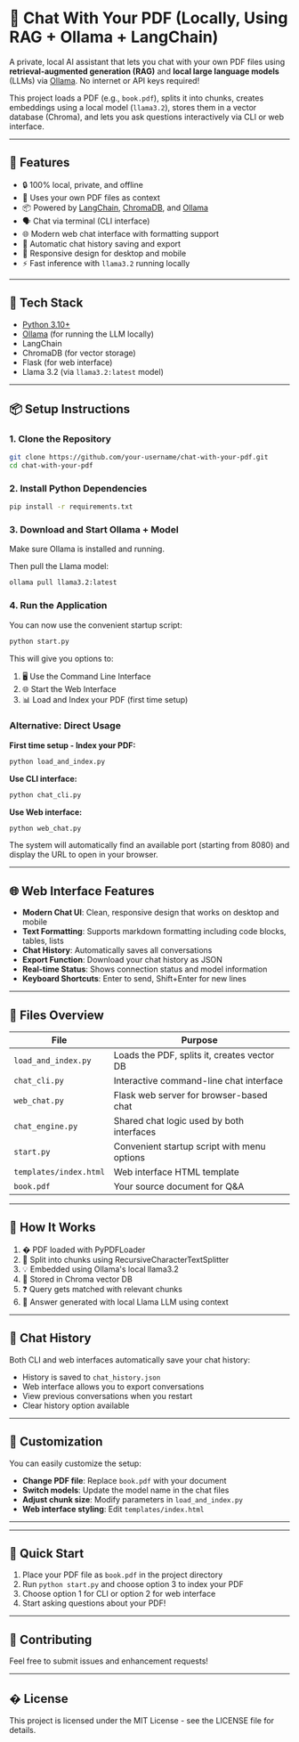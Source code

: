 # 🧠 Chat With Your PDF (Locally, Using RAG + Ollama + LangChain)

A private, local AI assistant that lets you chat with your own PDF files using **retrieval-augmented generation (RAG)** and **local large language models** (LLMs) via [Ollama](https://ollama.com/). No internet or API keys required!

This project loads a PDF (e.g., `book.pdf`), splits it into chunks, creates embeddings using a local model (`llama3.2`), stores them in a vector database (Chroma), and lets you ask questions interactively via CLI or web interface.

---

## 🚀 Features

- 🔒 100% local, private, and offline
- 🧠 Uses your own PDF files as context
- 📦 Powered by [LangChain](https://www.langchain.com/), [ChromaDB](https://www.trychroma.com/), and [Ollama](https://ollama.com/)
- 🗣️ Chat via terminal (CLI interface)
- 🌐 Modern web chat interface with formatting support
- 💾 Automatic chat history saving and export
- 📱 Responsive design for desktop and mobile
- ⚡ Fast inference with `llama3.2` running locally

---

## 🧰 Tech Stack

- [Python 3.10+](https://www.python.org/)
- [Ollama](https://ollama.com/) (for running the LLM locally)
- LangChain
- ChromaDB (for vector storage)
- Flask (for web interface)
- Llama 3.2 (via `llama3.2:latest` model)

---

## 📦 Setup Instructions

### 1. Clone the Repository

```bash
git clone https://github.com/your-username/chat-with-your-pdf.git
cd chat-with-your-pdf
```
### 2. Install Python Dependencies
```bash
pip install -r requirements.txt
```

### 3. Download and Start Ollama + Model
Make sure Ollama is installed and running.

Then pull the Llama model:
```bash
ollama pull llama3.2:latest
```

### 4. Run the Application

You can now use the convenient startup script:

```bash
python start.py
```

This will give you options to:
1. 🖥️ Use the Command Line Interface
2. 🌐 Start the Web Interface
3. 📊 Load and Index your PDF (first time setup)

### Alternative: Direct Usage

**First time setup - Index your PDF:**
```bash
python load_and_index.py
```

**Use CLI interface:**
```bash
python chat_cli.py
```

**Use Web interface:**
```bash
python web_chat.py
```
The system will automatically find an available port (starting from 8080) and display the URL to open in your browser.

---

## 🌐 Web Interface Features

- **Modern Chat UI**: Clean, responsive design that works on desktop and mobile
- **Text Formatting**: Supports markdown formatting including code blocks, tables, lists
- **Chat History**: Automatically saves all conversations
- **Export Function**: Download your chat history as JSON
- **Real-time Status**: Shows connection status and model information
- **Keyboard Shortcuts**: Enter to send, Shift+Enter for new lines

---

## 📁 Files Overview

| File | Purpose |
|------|---------|
| `load_and_index.py` | Loads the PDF, splits it, creates vector DB |
| `chat_cli.py` | Interactive command-line chat interface |
| `web_chat.py` | Flask web server for browser-based chat |
| `chat_engine.py` | Shared chat logic used by both interfaces |
| `start.py` | Convenient startup script with menu options |
| `templates/index.html` | Web interface HTML template |
| `book.pdf` | Your source document for Q&A |

---

## 🧠 How It Works

1. �️ PDF loaded with PyPDFLoader
2. 📄 Split into chunks using RecursiveCharacterTextSplitter
3. 💡 Embedded using Ollama's local llama3.2
4. 🧭 Stored in Chroma vector DB
5. ❓ Query gets matched with relevant chunks
6. 🧠 Answer generated with local Llama LLM using context

---

## 💾 Chat History

Both CLI and web interfaces automatically save your chat history:
- History is saved to `chat_history.json`
- Web interface allows you to export conversations
- View previous conversations when you restart
- Clear history option available

---

## 🔧 Customization

You can easily customize the setup:

- **Change PDF file**: Replace `book.pdf` with your document
- **Switch models**: Update the model name in the chat files
- **Adjust chunk size**: Modify parameters in `load_and_index.py`
- **Web interface styling**: Edit `templates/index.html`

---
---

## 🚀 Quick Start

1. Place your PDF file as `book.pdf` in the project directory
2. Run `python start.py` and choose option 3 to index your PDF
3. Choose option 1 for CLI or option 2 for web interface
4. Start asking questions about your PDF!

---

## 🤝 Contributing

Feel free to submit issues and enhancement requests!

---

## � License

This project is licensed under the MIT License - see the LICENSE file for details.
